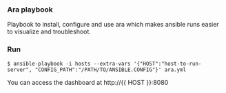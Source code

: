### Ara playbook
Playbook to install, configure and use ara which makes ansible runs easier to visualize and troubleshoot.

### Run
```
$ ansible-playbook -i hosts --extra-vars '{"HOST":"host-to-run-server", "CONFIG_PATH":"/PATH/TO/ANSIBLE.CONFIG"}' ara.yml
```
You can access the dashboard at http://{{ HOST }}:8080 
